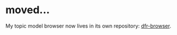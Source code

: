 # moved...

My topic model browser now lives in its own repository: [dfr-browser](http://github.com/agoldst/dfr-browser).

